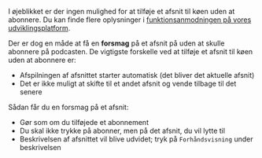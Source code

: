 I øjeblikket er der ingen mulighed for at tilføje et afsnit til køen uden at
abonnere. Du kan finde flere oplysninger i [funktionsanmodningen på vores
udviklingsplatform](https://github.com/AntennaPod/AntennaPod/issues/4710).

Der er dog en måde at få en **forsmag** på et afsnit på uden at skulle abonnere
på podcasten. De vigtigste forskelle ved at tilføje et afsnit til køen uden at
abonnere er:

- Afspilningen af afsnittet starter automatisk (det bliver det aktuelle afsnit)
- Det er ikke muligt at skifte til et andet afsnit og vende tilbage til det
senere

Sådan får du en forsmag på et afsnit:

- Gør som om du tilføjede et abonnement
- Du skal ikke trykke på abonner, men på det afsnit, du vil lytte til
- Beskrivelsen af afsnittet vil blive udvidet; tryk på `Forhåndsvisning` under
beskrivelsen
